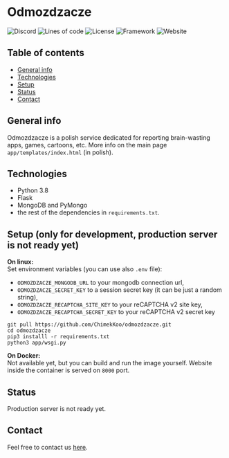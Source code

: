 # Odmozdzacze
![Discord](https://img.shields.io/discord/788341540438933554?color=%237289DA&label=discord&logo=discord&logoColor=%23ffffff)
![Lines of code](https://img.shields.io/tokei/lines/github/odmozdzacze/odmozdzacze)
![License](https://img.shields.io/github/license/odmozdzacze/odmozdzacze)
![Framework](https://img.shields.io/badge/built_with-flask-informational)
![Website](https://img.shields.io/website?down_color=lightgrey&down_message=offline&up_color=green&up_message=online&url=http%3A%2F%2Fodmozdzacze.pl)

## Table of contents
  - [General info](#general-info)
  - [Technologies](#technologies)
  - [Setup](#setup)
  - [Status](#status)
  - [Contact](#contact)

## General info
Odmozdzacze is a polish service dedicated for reporting brain-wasting apps, games, cartoons, etc.
More info on the main page `app/templates/index.html` (in polish).

## Technologies
- Python 3.8
- Flask
- MongoDB and PyMongo
- the rest of the dependencies in `requirements.txt`.
  
## Setup (only for development, production server is not ready yet)
**On linux:**  
Set environment variables (you can use also `.env` file):
- `ODMOZDZACZE_MONGODB_URL` to your mongodb connection url,
- `ODMOZDZACZE_SECRET_KEY` to a session secret key (it can be just a random string),
- `ODMOZDZACZE_RECAPTCHA_SITE_KEY` to your reCAPTCHA v2 site key,
- `ODMOZDZACZE_RECAPTCHA_SECRET_KEY` to your reCAPTCHA v2 secret key
```
git pull https://github.com/ChimekKoo/odmozdzacze.git
cd odmozdzacze
pip3 installl -r requirements.txt
python3 app/wsgi.py
```
**On Docker:**  
Not available yet, but you can build and run the image yourself. Website inside the container is served on `8000` port.

## Status
Production server is not ready yet.

## Contact
Feel free to contact us [here](https://docs.google.com/forms/d/e/1FAIpQLSclAWhzF7YhCIZqWfmHAMA1Y-f6VHzqV2qb75RPhDT4m2ubVQ/viewform?usp=sf_link).
